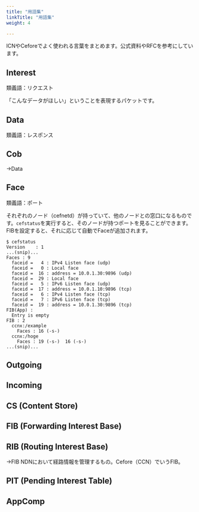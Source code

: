 ```yaml
---
title: "用語集"
linkTitle: "用語集"
weight: 4

---
```


ICNやCeforeでよく使われる言葉をまとめます。公式資料やRFCを参考にしています。

## Interest
類義語：リクエスト

「こんなデータがほしい」ということを表現するパケットです。

## Data
類義語：レスポンス

## Cob
→Data

## Face
類義語：ポート

それぞれのノード（cefnetd）が持っていて、他のノードとの窓口になるものです。`cefstatus`を実行すると、そのノードが持つポートを見ることができます。FIBを設定すると、それに応じて自動でFaceが追加されます。

```shell
$ cefstatus
Version    : 1
...(snip)...
Faces : 9
  faceid =   4 : IPv4 Listen face (udp)
  faceid =   0 : Local face
  faceid =  16 : address = 10.0.1.30:9896 (udp)
  faceid =  29 : Local face
  faceid =   5 : IPv6 Listen face (udp)
  faceid =  17 : address = 10.0.1.10:9896 (tcp)
  faceid =   6 : IPv4 Listen face (tcp)
  faceid =   7 : IPv6 Listen face (tcp)
  faceid =  19 : address = 10.0.1.30:9896 (tcp)
FIB(App) :
  Entry is empty
FIB : 2
  ccnx:/example
    Faces : 16 (-s-)
  ccnx:/hoge
    Faces : 19 (-s-)  16 (-s-)
...(snip)...
```

## Outgoing

## Incoming

## CS (Content Store)

## FIB (Forwarding Interest Base)

## RIB (Routing Interest Base)
→FIB
NDNにおいて経路情報を管理するもの。Cefore（CCN）でいうFIB。

## PIT (Pending Interest Table)

## AppComp